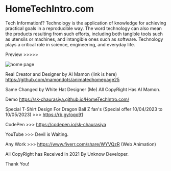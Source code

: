 # HomeTechIntro.com
Tech  Information!?
Technology is the application of knowledge for achieving practical goals in a reproducible way. The word technology can also mean the products resulting from such efforts, including both tangible tools such as utensils or machines, and intangible ones such as software. Technology plays a critical role in science, engineering, and everyday life.

Preview >>>>>

![home page](https://user-images.githubusercontent.com/97239651/230782406-0eee4145-236b-4aed-bb4b-24fdad64e30a.PNG)

Real Creator and Designer by AI Mamon (link is here)
https://github.com/mamondots/animatedhomepage25

Same Changed by White Hat Designer (Me)
All CopyRight Has AI Mamon.

Demo https://sk-chaurasiya.github.io/HomeTechIntro.com/

Special T-Shirt Design For Dragon Ball Z fan's (Special offer 10/04/2023 to 10/05/2023) >>> 
https://rb.gy/oqo91

CodePen >>> https://codepen.io/sk-chaurasiya

YouTube >>> Devil is Waiting. 

Any Work >>> https://www.fiverr.com/share/WYVQzR (Web Animation)

All CopyRight has Received in 2021 By Unknow Developer.

Thank You!
